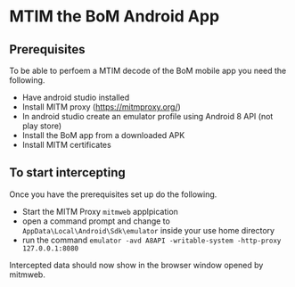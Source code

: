 # MTIM the BoM Android App

## Prerequisites

To be able to perfoem a MTIM decode of the BoM mobile app you need the following.

- Have android studio installed
- Install MITM proxy (https://mitmproxy.org/)
- In android studio create an emulator profile using Android 8 API (not play store)
- Install the BoM app from a downloaded APK
- Install MITM certificates

## To start intercepting

Once you have the prerequisites set up do the following.

- Start the MITM Proxy `mitmweb` applpication
- open a command prompt and change to `AppData\Local\Android\Sdk\emulator` inside your use home directory
- run the command `emulator -avd A8API -writable-system -http-proxy 127.0.0.1:8080`

Intercepted data should now show in the browser window opened by mitmweb.
